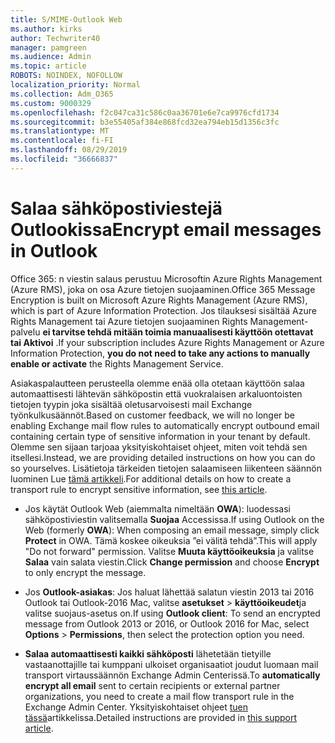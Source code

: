 ```yaml
---
title: S/MIME-Outlook Web
ms.author: kirks
author: Techwriter40
manager: pamgreen
ms.audience: Admin
ms.topic: article
ROBOTS: NOINDEX, NOFOLLOW
localization_priority: Normal
ms.collection: Adm_O365
ms.custom: 9000329
ms.openlocfilehash: f2c047ca31c586c0aa36701e6e7ca9976cfd1734
ms.sourcegitcommit: b3e55405af384e868fcd32ea794eb15d1356c3fc
ms.translationtype: MT
ms.contentlocale: fi-FI
ms.lasthandoff: 08/29/2019
ms.locfileid: "36666837"
---
```

# <a name="encrypt-email-messages-in-outlook"></a><span data-ttu-id="f3eca-102">Salaa sähköpostiviestejä Outlookissa</span><span class="sxs-lookup"><span data-stu-id="f3eca-102">Encrypt email messages in Outlook</span></span>

<span data-ttu-id="f3eca-103">Office 365: n viestin salaus perustuu Microsoftin Azure Rights Management (Azure RMS), joka on osa Azure tietojen suojaaminen.</span><span class="sxs-lookup"><span data-stu-id="f3eca-103">Office 365 Message Encryption is built on Microsoft Azure Rights Management (Azure RMS), which is part of Azure Information Protection.</span></span> <span data-ttu-id="f3eca-104">Jos tilauksesi sisältää Azure Rights Management tai Azure tietojen suojaaminen Rights Management-palvelu **ei tarvitse tehdä mitään toimia manuaalisesti käyttöön otettavat tai Aktivoi** .</span><span class="sxs-lookup"><span data-stu-id="f3eca-104">If your subscription includes Azure Rights Management or Azure Information Protection, **you do not need to take any actions to manually enable or activate** the Rights Management Service.</span></span>

<span data-ttu-id="f3eca-105">Asiakaspalautteen perusteella olemme enää olla otetaan käyttöön salaa automaattisesti lähtevän sähköpostin että vuokralaisen arkaluontoisten tietojen tyypin joka sisältää oletusarvoisesti mail Exchange työnkulkusäännöt.</span><span class="sxs-lookup"><span data-stu-id="f3eca-105">Based on customer feedback, we will no longer be enabling Exchange mail flow rules to automatically encrypt outbound email containing certain type of sensitive information in your tenant by default.</span></span> <span data-ttu-id="f3eca-106">Olemme sen sijaan tarjoaa yksityiskohtaiset ohjeet, miten voit tehdä sen itsellesi.</span><span class="sxs-lookup"><span data-stu-id="f3eca-106">Instead, we are providing detailed instructions on how you can do so yourselves.</span></span> <span data-ttu-id="f3eca-107">Lisätietoja tärkeiden tietojen salaamiseen liikenteen säännön luominen Lue [tämä artikkeli](https://aka.ms/OmeEtr).</span><span class="sxs-lookup"><span data-stu-id="f3eca-107">For additional details on how to create a transport rule to encrypt sensitive information, see [this article](https://aka.ms/OmeEtr).</span></span>

- <span data-ttu-id="f3eca-108">Jos käytät Outlook Web (aiemmalta nimeltään **OWA**): luodessasi sähköpostiviestin valitsemalla **Suojaa** Accessissa.</span><span class="sxs-lookup"><span data-stu-id="f3eca-108">If using Outlook on the Web (formerly **OWA**): When composing an email message, simply click **Protect** in OWA.</span></span> <span data-ttu-id="f3eca-109">Tämä koskee oikeuksia ”ei välitä tehdä”.</span><span class="sxs-lookup"><span data-stu-id="f3eca-109">This will apply "Do not forward" permission.</span></span> <span data-ttu-id="f3eca-110">Valitse **Muuta käyttöoikeuksia** ja valitse **Salaa** vain salata viestin.</span><span class="sxs-lookup"><span data-stu-id="f3eca-110">Click **Change permission** and choose **Encrypt** to only encrypt the message.</span></span>

- <span data-ttu-id="f3eca-111">Jos **Outlook-asiakas**: Jos haluat lähettää salatun viestin 2013 tai 2016 Outlook tai Outlook-2016 Mac, valitse **asetukset** > **käyttöoikeudet**ja valitse suojaus-asetus on.</span><span class="sxs-lookup"><span data-stu-id="f3eca-111">If using **Outlook client**: To send an encrypted message from Outlook 2013 or 2016, or Outlook 2016 for Mac, select **Options** > **Permissions**, then select the protection option you need.</span></span>

- <span data-ttu-id="f3eca-112">**Salaa automaattisesti kaikki sähköposti** lähetetään tietyille vastaanottajille tai kumppani ulkoiset organisaatiot joudut luomaan mail transport virtaussäännön Exchange Admin Centerissä.</span><span class="sxs-lookup"><span data-stu-id="f3eca-112">To **automatically encrypt all email** sent to certain recipients or external partner organizations, you need to create a mail flow transport rule in the Exchange Admin Center.</span></span> <span data-ttu-id="f3eca-113">Yksityiskohtaiset ohjeet [tuen tässä](https://docs.microsoft.com/office365/securitycompliance/define-mail-flow-rules-to-encrypt-email#create-a-mail-flow-rule-to-encrypt-email-messages-with-the-new-ome-capabilities)artikkelissa.</span><span class="sxs-lookup"><span data-stu-id="f3eca-113">Detailed instructions are provided in [this support article](https://docs.microsoft.com/office365/securitycompliance/define-mail-flow-rules-to-encrypt-email#create-a-mail-flow-rule-to-encrypt-email-messages-with-the-new-ome-capabilities).</span></span>


